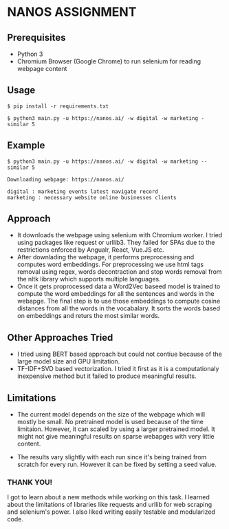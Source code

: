 # NANOS ASSIGNMENT

## Prerequisites
* Python 3
* Chromium Browser (Google Chrome) to run selenium for reading webpage content

## Usage

```
$ pip install -r requirements.txt

$ python3 main.py -u https://nanos.ai/ -w digital -w marketing -similar 5
```

## Example

```
$ python3 main.py -u https://nanos.ai/ -w digital -w marketing --similar 5

Downloading webpage: https://nanos.ai/

digital : marketing events latest navigate record
marketing : necessary website online businesses clients
```

## Approach

* It downloads the webpage using selenium with Chromium worker. I tried using packages like request or urllib3. They failed for SPAs due to the restrictions enforced by Angualr, React, Vue.JS etc.
* After downlading the webpage, it performs preprocessing and computes word embeddings. For preprocessing we use html tags removal using regex, words decontraction and stop words removal from the nltk library which supports multiple languages.
* Once it gets proprocessed data a Word2Vec baseed model is trained to compute the word embeddings for all the sentences and words in the webapge. The final step is to use those embeddings to compute cosine distances from all the words in the vocabalary. It sorts the words based on embeddings and returs the most similar words.

## Other Approaches Tried

* I tried using BERT based approach but could not contiue because of the large model size and GPU limitation.
* TF-IDF+SVD based vectorization. I tried it first as it is a computationaly inexpensive method but it failed to produce meaningful results.

## Limitations
* The current model depends on the size of the webpage which will mostly be small. No pretrained model is used because of the time limitaion. However, it can scaled by using a larger pretrained model. It might not give meaningful results on sparse webapges with very little content.

* The results vary slightly with each run since it's being trained from scratch for every run. However it can be fixed by setting a seed value.

### THANK YOU!

I got to learn about a new methods while working on this task. I learned about the limitations of libraries like requests and urllib for web scraping and selenium's power. I also liked writing easily testable and modularized code.